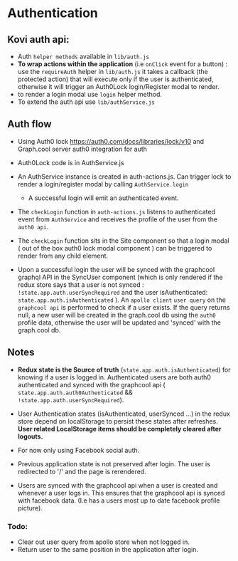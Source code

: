 # Authentication

## Kovi auth api:

- Auth `helper methods` available in `lib/auth.js`
- **To wrap actions within the application** (i.e `onClick` event for a button) :
 use the `requireAuth` helper in `lib/auth.js` it takes a callback
 (the protected action) that will execute only if the user is
 authenticated, otherwise it will trigger an Auth0Lock login/Register modal to render.
- to render a login modal use `login` helper method.
- To extend the auth api use `lib/authService.js`

## Auth flow
- Using Auth0 lock https://auth0.com/docs/libraries/lock/v10
  and Graph.cool server auth0 integration for auth

- Auth0Lock code is in AuthService.js
- An AuthService instance is created in auth-actions.js.
Can trigger lock to render a login/register modal by calling `AuthService.login`
  - A successful login will emit an authenticated event.
- The `checkLogin` function in `auth-actions.js` listens to authenticated event from
`AuthService` and receives the profile of the user from the `auth0 api`.

- The `checkLogin` function sits in the Site component so that a login modal (
out of the box auth0 lock modal component
) can
be triggered to render from any child element.

- Upon a successful login the user will be synced with the graphcool graphql API in the
SyncUser component (which is only rendered if the redux store says that a
user is not synced : `!state.app.auth.userSyncRequired` and the user isAuthenticated:
`state.app.auth.isAuthenticated` ). An `apollo client` `user query` on the `graphcool
api` is performed to check if a user exists.
If the query returns null, a new user will be created in the graph.cool db
using the `auth0` profile data,
otherwise the user will be updated and 'synced' with the graph.cool db.

## Notes
- **Redux state is the Source of truth** (`state.app.auth.isAuthenticated`)
 for knowing if a user is logged in. Authenticated users are both auth0 authenticated
 and synced with the graphcool api (  `state.app.auth.auth0Authenticated` &&
 `!state.app.auth.userSyncRequired`).
- User Authentication states (isAuthenticated, userSynced ...) in the redux store
depend on localStorage to persist these states after refreshes.
**User related LocalStorage items should be completely cleared after logouts.**
- For now only using Facebook social auth.

- Previous application state is not preserved after login.
  The user is redirected to '/' and the page is rerendered.

- Users are synced with the graphcool api when a user is created and whenever a user
  logs in. This ensures that the graphcool api is synced with facebook data. (I.e has a
  users most up to date facebook profile picture).

### Todo:
- Clear out user query from apollo store when not logged in.
- Return user to the same position in the
application after login.
